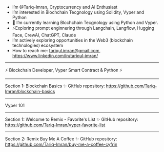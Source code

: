-  I’m @Tariq-Imran, Cryptocurrency and AI Enthusiast
-  I’m interested in Blochchain Tecgnology using Solidity, Vyper and Python
- 🌱 I’m currently learning Blochchain Tecgnology using Python and Vyper.
- ⚡Exploring prompt enginnering through Langchain, Langflow, Hugging Face, CrewAI, ChatGPT, Claude
- I’m actively exploring opportunities in the Web3 (blockchain technologies) ecosystem
- How to reach me: tariqul.imran@gmail.com, https://www.linkedin.com/in/tariqul-imran/

<!---
Tariq-Imran/Tariq-Imran is a ✨ special ✨ repository because its `README.md` (this file) appears on your GitHub profile.
You can click the Preview link to take a look at your changes.
--->
***
⚡ Blockchain Developer, Vyper Smart Contract & Python ⚡
***

Section 1: Blockchain Basics
✨ GitHub repository: https://github.com/Tariq-Imran/blockchain-basics

***

Vyper 101

*** 
Section 1: Welcome to Remix - Favorite's List
✨ GitHub repository: https://github.com/Tariq-Imran/vyper-favorite-list

****
Section 2: Remix Buy Me A Coffee
✨ GitHub repository: https://github.com/Tariq-Imran/buy-me-a-coffee-cyfrin
